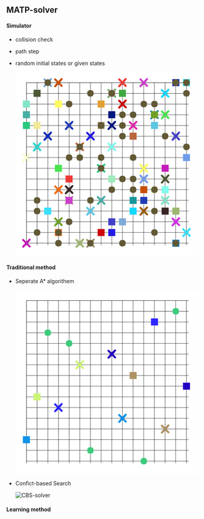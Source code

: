 ## MATP-solver

#### Simulator

- collision check

- path step

- random initial states or given states

  ![image-20210527230030375](./image/Simulator.png)

#### Traditional method 

- Seperate A* algorithem

  ![Seperate_Astar](./image/Seperate_Astar.gif)
  
- Confict-based Search

  ![CBS-solver](./image/CBS-solver.gif)

#### Learning method

